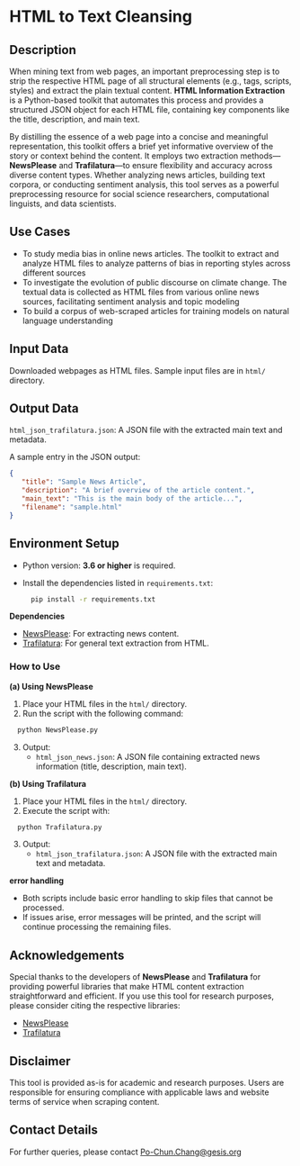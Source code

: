 
# HTML to Text Cleansing

## Description
When mining text from web pages, an important preprocessing step is to strip the respective HTML page of all structural elements (e.g., tags, scripts, styles) and extract the plain textual content. **HTML Information Extraction** is a Python-based toolkit that automates this process and provides a structured JSON object for each HTML file, containing key components like the title, description, and main text.

By distilling the essence of a web page into a concise and meaningful representation, this toolkit offers a brief yet informative overview of the story or context behind the content. It employs two extraction methods—**NewsPlease** and **Trafilatura**—to ensure flexibility and accuracy across diverse content types. Whether analyzing news articles, building text corpora, or conducting sentiment analysis, this tool serves as a powerful preprocessing resource for social science researchers, computational linguists, and data scientists.

## Use Cases
- To study media bias in online news articles. The toolkit to extract and analyze HTML files to analyze patterns of bias in reporting styles across different sources
- To investigate the evolution of public discourse on climate change. The textual data is collected as HTML files from various online news sources, facilitating sentiment analysis and topic modeling
- To build a corpus of web-scraped articles for training models on natural language understanding 

## Input Data
Downloaded webpages as HTML files. Sample input files are in `html/` directory.

## Output Data
`html_json_trafilatura.json`: A JSON file with the extracted main text and metadata.

A sample entry in the JSON output:
  
  ```json
  {
     "title": "Sample News Article",
     "description": "A brief overview of the article content.",
     "main_text": "This is the main body of the article...",
     "filename": "sample.html"
  }
  ```

## Environment Setup
- Python version: **3.6 or higher** is required.
- Install the dependencies listed in `requirements.txt`:

  ```bash
    pip install -r requirements.txt
  ```

**Dependencies**

- [NewsPlease](https://github.com/fhamborg/news-please): For extracting news content.
- [Trafilatura](https://github.com/adbar/trafilatura): For general text extraction from HTML.

### How to Use
**(a) Using NewsPlease**

1. Place your HTML files in the `html/` directory.
2. Run the script with the following command:
  
  ```bash
    python NewsPlease.py
  ```

3. Output:
   - `html_json_news.json`: A JSON file containing extracted news information (title, description, main text).

**(b) Using Trafilatura**

1. Place your HTML files in the `html/` directory.
2. Execute the script with:
  
  ```bash
    python Trafilatura.py
  ```

3. Output:
   - `html_json_trafilatura.json`: A JSON file with the extracted main text and metadata.

**error handling**
- Both scripts include basic error handling to skip files that cannot be processed.
- If issues arise, error messages will be printed, and the script will continue processing the remaining files.

## Acknowledgements
Special thanks to the developers of **NewsPlease** and **Trafilatura** for providing powerful libraries that make HTML content extraction straightforward and efficient.
If you use this tool for research purposes, please consider citing the respective libraries:
- [NewsPlease](https://github.com/fhamborg/news-please)
- [Trafilatura](https://github.com/adbar/trafilatura)
  
## Disclaimer
This tool is provided as-is for academic and research purposes. Users are responsible for ensuring compliance with applicable laws and website terms of service when scraping content.

## Contact Details
For further queries, please contact [Po-Chun.Chang@gesis.org](Po-Chun.Chang@gesis.org)
